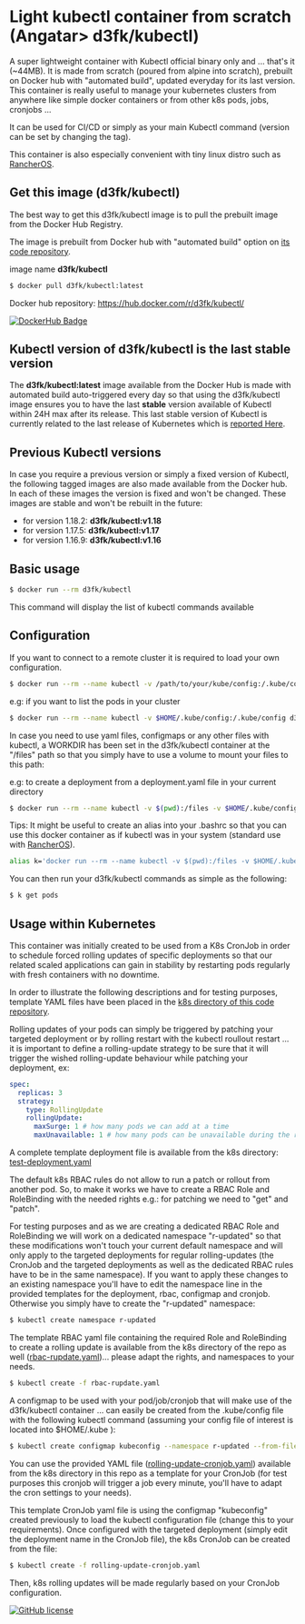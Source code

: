 # Light kubectl container from scratch (Angatar> d3fk/kubectl)
A super lightweight container with Kubectl official binary only and ... that's it (~44MB). It is made from scratch (poured from alpine into scratch), prebuilt on Docker hub with "automated build", updated everyday for its last version. This container is really useful to manage your kubernetes clusters from anywhere like simple docker containers or from other k8s pods, jobs, cronjobs ... 

It can be used for CI/CD or simply as your main Kubectl command (version can be set by changing the tag).

This container is also especially convenient with tiny linux distro such as [RancherOS](https://github.com/rancher/os/).

## Get this image (d3fk/kubectl)
The best way to get this d3fk/kubectl image is to pull the prebuilt image from the Docker Hub Registry.

The image is prebuilt from Docker hub with "automated build" option on [its code repository](https://github.com/Angatar/kubectl).

image name **d3fk/kubectl**
```sh
$ docker pull d3fk/kubectl:latest
```
Docker hub repository: https://hub.docker.com/r/d3fk/kubectl/

[![DockerHub Badge](https://dockeri.co/image/d3fk/kubectl)](https://hub.docker.com/r/d3fk/kubectl)


## Kubectl version of d3fk/kubectl is the last stable version

The **d3fk/kubectl:latest** image available from the Docker Hub is made with automated build auto-triggered every day so that using the d3fk/kubectl image ensures you to have the last **stable** version available of Kubectl within 24H max after its release. This last stable version of Kubectl is currently related to the last release of Kubernetes which is [reported Here](https://storage.googleapis.com/kubernetes-release/release/stable.txt).

## Previous Kubectl versions 
In case you require a previous version or simply a fixed version of Kubectl, the following tagged images are also made available from the Docker hub. In each of these images the version is fixed and won't be changed. These images are stable and won't be rebuilt in the future:
* for version 1.18.2: **d3fk/kubectl:v1.18**
* for version 1.17.5: **d3fk/kubectl:v1.17**
* for version 1.16.9: **d3fk/kubectl:v1.16**

## Basic usage
```sh
$ docker run --rm d3fk/kubectl
```
This command will display the list of kubectl commands available

## Configuration
If you want to connect to a remote cluster it is required to load your own configuration.
```sh
$ docker run --rm --name kubectl -v /path/to/your/kube/config:/.kube/config d3fk/kubectl
```

e.g: if you want to list the pods in your cluster 
```sh
$ docker run --rm --name kubectl -v $HOME/.kube/config:/.kube/config d3fk/kubectl get pods
```

In case you need to use yaml files, configmaps or any other files with kubectl, a WORKDIR has been set in the d3fk/kubectl container at the "/files" path so that you simply have to use a volume to mount your files to this path:

e.g: to create a deployment from a deployment.yaml file in your current directory
```sh
$ docker run --rm --name kubectl -v $(pwd):/files -v $HOME/.kube/config:/.kube/config d3fk/kubectl create -f deployment.yaml
```

Tips:
It might be useful to create an alias into your .bashrc so that you can use this docker container as if kubectl was in your system (standard use with [RancherOS](https://github.com/rancher/os/)).
```sh
alias k='docker run --rm --name kubectl -v $(pwd):/files -v $HOME/.kube/config:/.kube/config d3fk/kubectl'
```
You can then run your d3fk/kubectl commands as simple as the following:
```sh
$ k get pods
```

## Usage within Kubernetes
This container was initially created to be used from a K8s CronJob in order to schedule forced rolling updates of specific deployments so that our related scaled applications can gain in stability by restarting pods regularly with fresh containers with no downtime.

In order to illustrate the following descriptions and for testing purposes, template YAML files have been placed in the [k8s directory of this code repository](https://github.com/Angatar/kubectl/blob/master/k8s/).

Rolling updates of your pods can simply be triggered by patching your targeted deployment or by rolling restart with the kubectl roullout restart ... it is important to define a rolling-update strategy to be sure that it will trigger the wished rolling-update behaviour while patching your deployment, ex:
```yaml
spec:
  replicas: 3
  strategy:
    type: RollingUpdate
    rollingUpdate:
      maxSurge: 1 # how many pods we can add at a time
      maxUnavailable: 1 # how many pods can be unavailable during the rolling update
```
A complete template deployment file is available from the k8s directory: [test-deployment.yaml](https://github.com/Angatar/kubectl/blob/master/k8s/test-deployment.yaml)

The default k8s RBAC rules do not allow to run a patch or rollout from another pod. So, to make it works we have to create a RBAC Role and RoleBinding with the needed rights e.g.: for patching we need to "get" and "patch". 

For testing purposes and as we are creating a dedicated RBAC Role and RoleBinding we will work on a dedicated namespace "r-updated" so that these modifications won't touch your current default namespace and will only apply to the targeted deployments for regular rolling-updates (the CronJob and the targeted deployments as well as the dedicated RBAC rules have to be in the same namespace). If you want to apply these changes to an existing namespace you'll have to edit the namespace line in the provided templates for the deployment, rbac, configmap and cronjob. Otherwise you simply have to create the "r-updated" namespace:  

```sh
$ kubectl create namespace r-updated
```
The template RBAC yaml file containing the required Role and RoleBinding to create a rolling update is available from the k8s directory of the repo as well ([rbac-rupdate.yaml](https://github.com/Angatar/kubectl/blob/master/k8s/rbac-rupdate.yaml))... please adapt the rights, and namespaces to your needs.

```sh
$ kubectl create -f rbac-rupdate.yaml
```
A configmap to be used with your pod/job/cronjob that will make use of the d3fk/kubectl container ... can easily be created from the .kube/config file with the following kubectl command (assuming your config file of interest is located into $HOME/.kube ):

```sh
$ kubectl create configmap kubeconfig --namespace r-updated --from-file $HOME/.kube
```
    
You can use the provided YAML file ([rolling-update-cronjob.yaml](https://github.com/Angatar/kubectl/blob/master/k8s/rolling-update-cronjob.yaml)) available from the k8s directory in this repo as a template for your CronJob (for test purposes this cronjob will trigger a job every minute, you'll have to adapt the cron settings to your needs).

This template CronJob yaml file is using the configmap "kubeconfig" created previously to load the kubectl configuration file (change this to your requirements). Once configured with the targeted deployment (simply edit the deployment name in the CronJob file), the k8s CronJob can be created from the file:
```sh
$ kubectl create -f rolling-update-cronjob.yaml
```
Then, k8s rolling updates will be made regularly based on your CronJob configuration.

[![GitHub license](https://img.shields.io/github/license/Naereen/StrapDown.js.svg)](https://github.com/Angatar/kubectl/blob/master/LICENSE)
